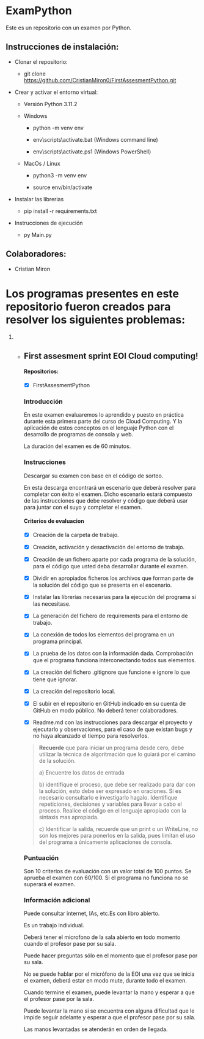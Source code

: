 # ExamPython
Este es un repositorio con un examen por Python.
## Instrucciones de instalación:
- Clonar el repositorio:

  - git clone https://github.com/CristianMiron0/FirstAssesmentPython.git

- Crear y activar el entorno virtual:

  - Versión Python 3.11.2


  - Windows

    - python -m venv env


    - env\scripts\activate.bat (Windows command line)
    
    - env\scripts\activate.ps1 (Windows PowerShell)

  - MacOs / Linux

    - python3 -m venv env


    - source env/bin/activate


- Instalar las librerias

  - pip install -r requirements.txt

- Instrucciones de ejecución
  - py Main.py


## Colaboradores:
- Cristian Miron

# Los programas presentes en este repositorio fueron creados para resolver los siguientes problemas:
1. - ## First assesment sprint EOI Cloud computing!

     #### Repositorios:

     - [x] FirstAssesmentPython

     ### Introducción
   
     En este examen evaluaremos lo aprendido y puesto en práctica durante esta primera parte del curso de Cloud Computing. Y la aplicación de estos conceptos en el lenguaje Python con el desarrollo de programas de consola y web. 
   
     La duración del examen es de 60 minutos.
   
     ### Instrucciones
   
     Descargar su examen con base en el código de sorteo. 
   
     En esta descarga encontrará un escenario que deberá resolver para completar con éxito el examen. Dicho escenario estará compuesto de las instrucciones que debe resolver y código que deberá usar para juntar con el suyo y completar el examen.
   
     #### Criterios de evaluacion
   
     - [x] Creación de la carpeta de trabajo.
   
     - [x] Creación, activación y desactivación del entorno de trabajo.
     - [x] Creación de un fichero aparte por cada programa de la solución, para el código que usted deba desarrollar durante el examen.
     - [x] Dividir en apropiados ficheros los archivos que forman parte de la solución del código que se presenta en el escenario.
     - [x] Instalar las librerías necesarias para la ejecución del programa si las necesitase. 
     - [x] La generación del fichero de requirements para el entorno de trabajo.
     - [x] La conexión de todos los elementos del programa en un programa principal.
     - [x] La prueba de los datos con la información dada. Comprobación que el programa funciona interconectando todos sus elementos.
     - [x] La creación del fichero .gitignore que funcione e ignore lo que tiene que ignorar.
     - [x] La creación del repositorio local.
     - [x] El subir en el repositorio en GitHub indicado en su cuenta de GitHub en modo público. No deberá tener colaboradores.
     - [x] Readme.md con las instrucciones para descargar el proyecto y ejecutarlo y observaciones, para el caso de que existan bugs y no haya alcanzado el tiempo para resolverlos.
   
     > **Recuerde** que para iniciar un programa desde cero, debe utilizar la técnica de algoritmación que lo guiará por el camino de la solución.
     >
     > a) Encuentre los datos de entrada
     >
     > b) identifique el proceso, que debe ser realizado para dar con la solución, esto debe ser expresado en oraciones. Si es necesario consultarlo e investigarlo hagalo. Identifique repeticiones, decisiones y variables para llevar a cabo el proceso. Realice el código en el lenguaje apropiado con la sintaxis mas apropiada.
     >
     > c) Identificar la salida, recuerde que un print o un WriteLine, no son los mejores para ponerlos en la salida, pues limitan el uso del programa a únicamente aplicaciones de consola.
   
     ### Puntuación 
   
     Son 10 criterios de evaluación con un valor total de 100 puntos. Se aprueba el examen con 60/100. Si el programa no funciona no se superará el examen.
   
     ### Información adicional
   
     Puede consultar internet, IAs, etc.Es con libro abierto.
   
     Es un trabajo individual.
   
     Deberá tener el microfono de la sala abierto en todo momento cuando el profesor pase por su sala.
   
     Puede hacer preguntas sólo en el momento que el profesor pase por su sala.
   
     No se puede hablar por el micrófono de la EOI una vez que se inicia el examen, deberá estar en modo mute, durante todo el examen.
   
     Cuando termine el examen, puede levantar la mano y esperar a que el profesor pase por la sala.
   
     Puede levantar la mano si se encuentra con alguna dificultad que le impide seguir adelante y esperar a que el profesor pase por su sala.
   
     Las manos levantadas se atenderán en orden de llegada.
